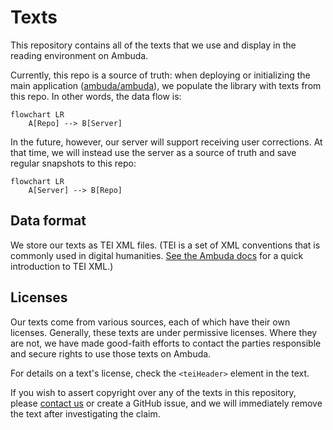 Texts
=====

This repository contains all of the texts that we use and display in the
reading environment on Ambuda.

Currently, this repo is a source of truth: when deploying or initializing the
main application ([ambuda/ambuda][main]), we populate the library with texts
from this repo. In other words, the data flow is:

```mermaid
flowchart LR
    A[Repo] --> B[Server]
```

In the future, however, our server will support receiving user corrections. At
that time, we will instead use the server as a source of truth and save regular
snapshots to this repo:

```mermaid
flowchart LR
    A[Server] --> B[Repo]
```

[main]: https://github.com/ambuda-org/ambuda


Data format
-----------

We store our texts as TEI XML files. (TEI is a set of XML conventions that is
commonly used in digital humanities. [See the Ambuda docs][tei] for a quick
introduction to TEI XML.)

[tei]: https://ambuda.readthedocs.io/en/latest/tei-xml.html


Licenses
--------

Our texts come from various sources, each of which have their own licenses.
Generally, these texts are under permissive licenses. Where they are not, we
have made good-faith efforts to contact the parties responsible and secure
rights to use those texts on Ambuda.

For details on a text's license, check the `<teiHeader>` element in the text.

If you wish to assert copyright over any of the texts in this repository,
please [contact us][contact] or create a GitHub issue, and we will immediately
remove the text after investigating the claim.

[contact]: https://ambuda.org/about/contact
